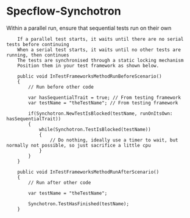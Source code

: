 # Specflow-Synchotron
Within a parallel run, ensure that sequential tests run on their own

        If a parallel test starts, it waits until there are no serial tests before continuing
		When a serial test starts, it waits until no other tests are running, then continues
		The tests are synchronised through a static locking mechanism
		Position them in your test framework as shown below.
		
		public void InTestFrameworksMethodRunBeforeScenario()
        {
            // Run before other code

            var hasSequentialTrait = true; // From testing framework
            var testName = "theTestName"; // From testing framework

            if(Synchotron.NewTestIsBlocked(testName, runOnItsOwn: hasSequentialTrait))
            {
                while(Synchotron.TestIsBlocked(testName))
                {
                    // Do nothing, ideally use a timer to wait, but normally not possible, so just sacrifice a little cpu
                }
            }
        }

        public void InTestFrameworksMethodRunAfterScenario()
        {
            // Run after other code

            var testName = "theTestName";

            Synchotron.TestHasFinished(testName);
        }
